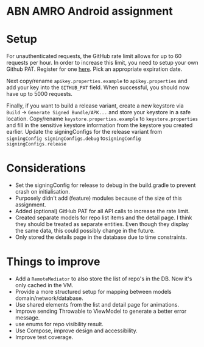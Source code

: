 # ABN AMRO Android assignment

# Setup
For unauthenticated requests, the GitHub rate limit allows for up to 60 requests per hour. 
In order to increase this limit, you need to setup your own Github PAT. 
Register for one [here](https://github.com/settings/tokens). Pick an appropriate expiration date.

Next copy/rename `apikey.properties.example` to `apikey.properties` and add your key into the
`GITHUB_PAT` field. When successful, you should now have up to 5000 requests.

Finally, if you want to build a release variant, create a new keystore via `Build` -> 
`Generate Signed Bundle/APK...` and store your keystore in a safe location. 
Copy/rename `keystore.properties.example` to `keystore.properties` and fill in the sensitive
keystore information from the keystore you created earlier. Update the signingConfigs for the 
release variant from `signingConfig signingConfigs.debug` to`signingConfig signingConfigs.release`

# Considerations
* Set the signingConfig for release to debug in the build.gradle to prevent crash on initialisation.
* Purposely didn't add (feature) modules because of the size of this assignment.
* Added (optional) GitHub PAT for all API calls to increase the rate limit.
* Created separate models for repo list items and the detail page. I think they should be treated
  as separate entities. Even though they display the same data, this could possibly change in the future.
* Only stored the details page in the database due to time constraints.

# Things to improve
* Add a `RemoteMediator` to also store the list of repo's in the DB. Now it's only cached in the VM.
* Provide a more structured setup for mapping between models domain/network/database.
* Use shared elements from the list and detail page for animations.
* Improve sending Throwable to ViewModel to generate a better error message.
* use enums for repo visibility result.
* Use Compose, improve design and accessibility.
* Improve test coverage.